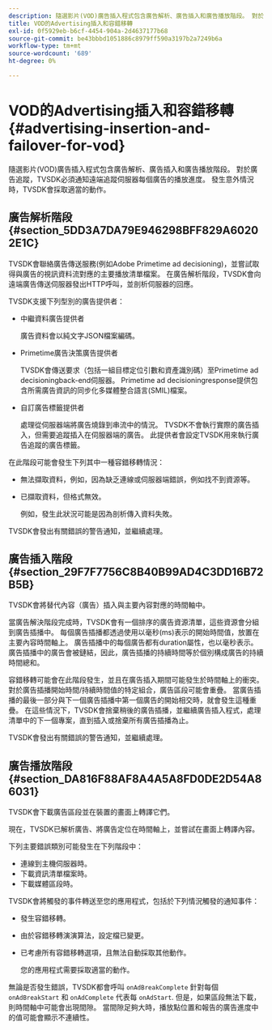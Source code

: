 ```yaml
---
description: 隨選影片(VOD)廣告插入程式包含廣告解析、廣告插入和廣告播放階段。 對於廣告追蹤，TVSDK必須通知遠端追蹤伺服器每個廣告的播放進度。 發生意外情況時，TVSDK會採取適當的動作。
title: VOD的Advertising插入和容錯移轉
exl-id: 0f5929eb-b6cf-4454-904a-2d4637177b68
source-git-commit: be43bbbd1051886c8979ff590a3197b2a7249b6a
workflow-type: tm+mt
source-wordcount: '689'
ht-degree: 0%

---
```


# VOD的Advertising插入和容錯移轉 {#advertising-insertion-and-failover-for-vod}

隨選影片(VOD)廣告插入程式包含廣告解析、廣告插入和廣告播放階段。 對於廣告追蹤，TVSDK必須通知遠端追蹤伺服器每個廣告的播放進度。 發生意外情況時，TVSDK會採取適當的動作。

## 廣告解析階段 {#section_5DD3A7DA79E946298BFF829A60202E1C}

TVSDK會聯絡廣告傳送服務(例如Adobe Primetime ad decisioning)，並嘗試取得與廣告的視訊資料流對應的主要播放清單檔案。 在廣告解析階段，TVSDK會向遠端廣告傳送伺服器發出HTTP呼叫，並剖析伺服器的回應。

TVSDK支援下列型別的廣告提供者：

* 中繼資料廣告提供者

   廣告資料會以純文字JSON檔案編碼。
* Primetime廣告決策廣告提供者

   TVSDK會傳送要求（包括一組目標定位引數和資產識別碼）至Primetime ad decisioningback-end伺服器。 Primetime ad decisioningresponse提供包含所需廣告資訊的同步化多媒體整合語言(SMIL)檔案。
* 自訂廣告標籤提供者

   處理從伺服器端將廣告燒錄到串流中的情況。 TVSDK不會執行實際的廣告插入，但需要追蹤插入在伺服器端的廣告。 此提供者會設定TVSDK用來執行廣告追蹤的廣告標籤。

在此階段可能會發生下列其中一種容錯移轉情況：

* 無法擷取資料，例如，因為缺乏連線或伺服器端錯誤，例如找不到資源等。
* 已擷取資料，但格式無效。

   例如，發生此狀況可能是因為剖析傳入資料失敗。

TVSDK會發出有關錯誤的警告通知，並繼續處理。

## 廣告插入階段 {#section_29F7F7756C8B40B99AD4C3DD16B72B5B}

TVSDK會將替代內容（廣告）插入與主要內容對應的時間軸中。

當廣告解決階段完成時，TVSDK會有一個排序的廣告資源清單，這些資源會分組到廣告插播中。 每個廣告插播都透過使用以毫秒(ms)表示的開始時間值，放置在主要內容時間軸上。 廣告插播中的每個廣告都有duration屬性，也以毫秒表示。 廣告插播中的廣告會被鏈結，因此，廣告插播的持續時間等於個別構成廣告的持續時間總和。

容錯移轉可能會在此階段發生，並且在廣告插入期間可能發生於時間軸上的衝突。 對於廣告插播開始時間/持續時間值的特定組合，廣告區段可能會重疊。 當廣告插播的最後一部分與下一個廣告插播中第一個廣告的開始相交時，就會發生這種重疊。 在這些情況下，TVSDK會捨棄稍後的廣告插播，並繼續廣告插入程式，處理清單中的下一個專案，直到插入或捨棄所有廣告插播為止。

TVSDK會發出有關錯誤的警告通知，並繼續處理。

## 廣告播放階段 {#section_DA816F88AF8A4A5A8FD0DE2D54A86031}

TVSDK會下載廣告區段並在裝置的畫面上轉譯它們。

現在，TVSDK已解析廣告、將廣告定位在時間軸上，並嘗試在畫面上轉譯內容。

下列主要錯誤類別可能發生在下列階段中：

* 連線到主機伺服器時。
* 下載資訊清單檔案時。
* 下載媒體區段時。

TVSDK會將觸發的事件轉送至您的應用程式，包括於下列情況觸發的通知事件：

* 發生容錯移轉。
* 由於容錯移轉演演算法，設定檔已變更。
* 已考慮所有容錯移轉選項，且無法自動採取其他動作。

   您的應用程式需要採取適當的動作。

無論是否發生錯誤，TVSDK都會呼叫 `onAdBreakComplete` 針對每個 `onAdBreakStart` 和 `onAdComplete` 代表每 `onAdStart`. 但是，如果區段無法下載，則時間軸中可能會出現間隙。 當間隙足夠大時，播放點位置和報告的廣告進度中的值可能會顯示不連續性。
